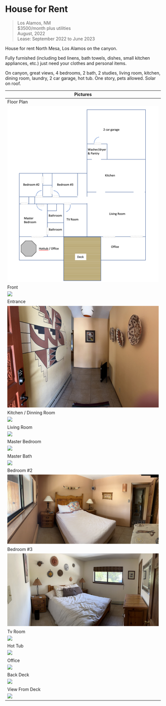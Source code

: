 # House for Rent
> Los Alamos, NM  
> $3500/month plus utilities  
> August, 2022  
> Lease: September 2022 to June 2023  

House for rent North Mesa, Los Alamos on the canyon.

Fully furnished (including bed linens, bath towels, dishes, small kitchen
appliances, etc.) just need your clothes and personal items.

On canyon, great views, 4 bedrooms, 2 bath, 2 studies, living room, kitchen,
dining room, laundry, 2 car garage, hot tub. One story, pets allowed.
Solar on roof.

| Pictures |
| --- |
| Floor Plan |
| ![](images/floor_plan.png)|
| Front |
| ![](images/front_house.jpg)|
| Entrance |
| ![](images/hallway.jpg)|
| Kitchen / Dinning Room |
| ![](images/kitchen.jpg)|
| Living Room |
| ![](images/livingroom.jpg)|
| Master Bedroom |
| ![](images/master_bedroom.jpg)|
| Master Bath |
| ![](images/master_bath.jpg)|
| Bedroom #2 |
| ![](images/bedroom2.jpg)|
| Bedroom #3 |
| ![](images/bedroom3.jpg)|
| Tv Room |
| ![](images/tv_room.jpg)|
| Hot Tub |
| ![](images/hot_tub.jpg)|
| Office |
| ![](images/office.jpg)|
| Back Deck|
| ![](images/back_deck.jpg)|
| View From Deck |
| ![](images/from_back_porch.jpg)|